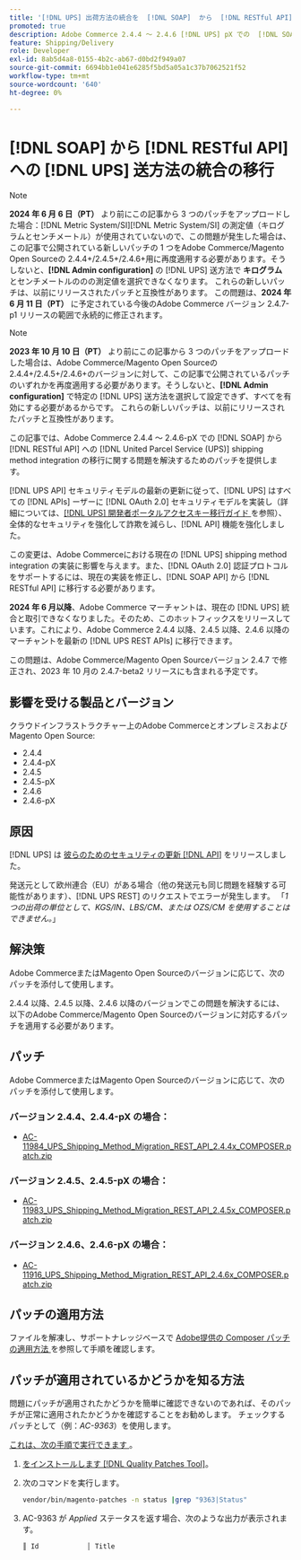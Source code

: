 ```yaml
---
title: '[!DNL UPS] 出荷方法の統合を  [!DNL SOAP]  から  [!DNL RESTful API] に移行しました'
promoted: true
description: Adobe Commerce 2.4.4 ～ 2.4.6 [!DNL UPS] pX での  [!DNL SOAP] shipping method integration の from [!DNL RESTful API] to-migration に対処するためのパッチを適用します。
feature: Shipping/Delivery
role: Developer
exl-id: 8ab5d4a8-0155-4b2c-ab67-d0bd2f949a07
source-git-commit: 6694bb1e041e6285f5bd5a05a1c37b7062521f52
workflow-type: tm+mt
source-wordcount: '640'
ht-degree: 0%

---
```


# [!DNL SOAP] から [!DNL RESTful API] への [!DNL UPS] 送方法の統合の移行

>[!NOTE]
>
>**2024 年 6 月 6 日（PT）** より前にこの記事から 3 つのパッチをアップロードした場合：[!DNL Metric System/SI][!DNL Metric System/SI] の測定値（キログラムとセンチメートル）が使用されていないので、この問題が発生した場合は、この記事で公開されている新しいパッチの 1 つをAdobe Commerce/Magento Open Sourceの 2.4.4+/2.4.5+/2.4.6+用に再度適用する必要があります。そうしないと、**[!DNL Admin configuration]** の [!DNL UPS] 送方法で **キログラム** と **&#x200B;**&#x200B;センチメートルののの測定値を選択できなくなります。 これらの新しいパッチは、以前にリリースされたパッチと互換性があります。 この問題は、**2024 年 6 月 11 日（PT）** に予定されている今後のAdobe Commerce バージョン 2.4.7-p1 リリースの範囲で永続的に修正されます。

>[!NOTE]
>
>**2023 年 10 月 10 日（PT）** より前にこの記事から 3 つのパッチをアップロードした場合は、Adobe Commerce/Magento Open Sourceの 2.4.4+/2.4.5+/2.4.6+のバージョンに対して、この記事で公開されているパッチのいずれかを再度適用する必要があります。そうしないと、**[!DNL Admin configuration]** で特定の [!DNL UPS] 送方法を選択して設定できず、すべてを有効にする必要があるからです。 これらの新しいパッチは、以前にリリースされたパッチと互換性があります。

この記事では、Adobe Commerce 2.4.4 ～ 2.4.6-pX での [!DNL SOAP] から [!DNL RESTful API] への [!DNL United Parcel Service (UPS)] shipping method integration の移行に関する問題を解決するためのパッチを提供します。

[!DNL UPS API] セキュリティモデルの最新の更新に従って、[!DNL UPS] はすべての [!DNL APIs] ーザーに [!DNL OAuth 2.0] セキュリティモデルを実装し（詳細については、[[!DNL UPS]  開発者ポータルアクセスキー移行ガイド ](https://developer.ups.com/oauth-developer-guide?loc=en_US&amp;sp_rid=NTA5MzQ1OTE2NjEyS0&amp;sp_mid=72989914) を参照）、全体的なセキュリティを強化して詐欺を減らし、[!DNL API] 機能を強化しました。

この変更は、Adobe Commerceにおける現在の [!DNL UPS] shipping method integration の実装に影響を与えます。また、[!DNL OAuth 2.0] 認証プロトコルをサポートするには、現在の実装を修正し、[!DNL SOAP API] から [!DNL RESTful API] に移行する必要があります。

**2024 年 6 月以降**、Adobe Commerce マーチャントは、現在の [!DNL UPS] 統合と取引できなくなりました。そのため、このホットフィックスをリリースしています。これにより、Adobe Commerce 2.4.4 以降、2.4.5 以降、2.4.6 以降のマーチャントを最新の [!DNL UPS REST APIs] に移行できます。

この問題は、Adobe Commerce/Magento Open Sourceバージョン 2.4.7 で修正され、2023 年 10 月の 2.4.7-beta2 リリースにも含まれる予定です。

## 影響を受ける製品とバージョン

クラウドインフラストラクチャー上のAdobe CommerceとオンプレミスおよびMagento Open Source:

* 2.4.4
* 2.4.4-pX
* 2.4.5
* 2.4.5-pX
* 2.4.6
* 2.4.6-pX

## 原因

[!DNL UPS] は [ 彼らのためのセキュリティの更新  [!DNL API]](https://developer.ups.com/oauth-developer-guide?loc=en_US&amp;sp_rid=NTA5MzQ1OTE2NjEyS0&amp;sp_mid=72989914) をリリースしました。

発送元として欧州連合（EU）がある場合（他の発送元も同じ問題を経験する可能性があります）、[!DNL UPS REST] のリクエストでエラーが発生します。
「*1 つの出荷の単位として、KGS/IN、LBS/CM、または OZS/CM を使用することはできません。*」

## 解決策

Adobe CommerceまたはMagento Open Sourceのバージョンに応じて、次のパッチを添付して使用します。

2.4.4 以降、2.4.5 以降、2.4.6 以降のバージョンでこの問題を解決するには、以下のAdobe Commerce/Magento Open Sourceのバージョンに対応するパッチを適用する必要があります。

## パッチ

Adobe CommerceまたはMagento Open Sourceのバージョンに応じて、次のパッチを添付して使用します。

### バージョン 2.4.4、2.4.4-pX の場合：

* [AC-11984_UPS_Shipping_Method_Migration_REST_API_2.4.4x_COMPOSER.patch.zip](assets/AC-11984_UPS_Shipping_Method_Migration_REST_API_2.4.4x_COMPOSER.patch.zip)

### バージョン 2.4.5、2.4.5-pX の場合：

* [AC-11983_UPS_Shipping_Method_Migration_REST_API_2.4.5x_COMPOSER.patch.zip](assets/AC-11983_UPS_Shipping_Method_Migration_REST_API_2.4.5x_COMPOSER.patch.zip)

### バージョン 2.4.6、2.4.6-pX の場合：

* [AC-11916_UPS_Shipping_Method_Migration_REST_API_2.4.6x_COMPOSER.patch.zip](assets/AC-11916_UPS_Shipping_Method_Migration_REST_API_2.4.6x_COMPOSER.patch.zip)

## パッチの適用方法

ファイルを解凍し、サポートナレッジベースで [Adobe提供の Composer パッチの適用方法 ](https://experienceleague.adobe.com/docs/commerce-knowledge-base/kb/how-to/how-to-apply-a-composer-patch-provided-by-magento.html) を参照して手順を確認します。

## パッチが適用されているかどうかを知る方法

問題にパッチが適用されたかどうかを簡単に確認できないのであれば、そのパッチが正常に適用されたかどうかを確認することをお勧めします。 チェックするパッチとして（例：*AC-9363*）を使用します。

<u> これは、次の手順で実行できます </u>。

1. [ をインストールします  [!DNL Quality Patches Tool]](https://experienceleague.adobe.com/docs/commerce-operations/tools/quality-patches-tool/usage.html)。
1. 次のコマンドを実行します。

   ```bash
   vendor/bin/magento-patches -n status |grep "9363|Status"
   ```

1. AC-9363 が *Applied* ステータスを返す場合、次のような出力が表示されます。

   ```bash
   ║ Id            │ Title                                                        │ Category        │ Origin                 │ Status      │ Details                                          ║ ║ N/A           │ ../m2-hotfixes/AC-9363_USPS_Ground_Advantage_shipping_method_COMPOSER_patch.patch      │ Other           │ Local                  │ Applied     │ Patch type: Custom                                
   ```
